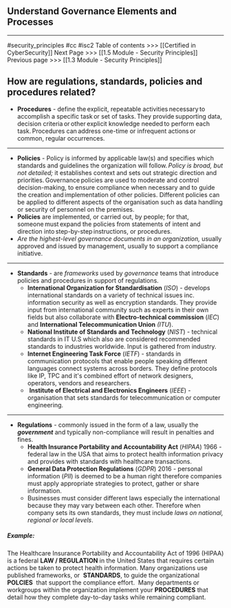 ## Understand Governance Elements and Processes
---
#security_principles #cc #isc2
Table of contents >>> [[Certified in CyberSecurity]]
Next Page >>> [[1.5 Module - Security Principles]]
Previous page >>> [[1.3 Module - Security Principles]]


## How are regulations, standards, policies and procedures related?

- **Procedures** - define the explicit, repeatable activities necessary to accomplish a specific task or set of tasks. They provide supporting data, decision criteria or other explicit knowledge needed to perform each task. Procedures can address one-time or infrequent actions or common, regular occurrences.
---
- **Policies** - Policy is informed by applicable law(s) and specifies which standards and guidelines the organization will follow. *Policy is broad, but not detailed;* it establishes context and sets out strategic direction and priorities. Governance policies are used to moderate and control decision-making, to ensure compliance when necessary and to guide the creation and implementation of other policies. Different policies can be applied to different aspects of the organisation such as data handling or security of personnel on the premises. 
- **Policies** are implemented, or carried out, by people; for that, someone must expand the policies from statements of intent and direction into step-by-step instructions, or procedures.
- *Are the highest-level governance documents in an organization,* usually approved and issued by management, usually to support a compliance initiative.
---
- **Standards** - are *frameworks* used by *governance* teams that introduce policies and procedures in support of regulations.
	- **International Organization for Standardisation** (*ISO*) - develops international standards on a variety of technical issues inc. information security as well as encryption standards. They provide input from international community such as experts in their own fields but also collaborate with **Electro-technical commission** (*IEC*) and **International Telecommunication Union** *(ITU*).
	- **National Institute of Standards and Technology** (*NIST*) - technical standards in IT U.S which also are considered recommended standards to industries worldwide. Input is gathered from industry.
	- **Internet Engineering Task Force** (*IETF*) - standards in communication protocols that enable people speaking different languages connect systems across borders. They define protocols like IP, TPC and it's combined effort of network designers, operators, vendors and researchers.
	-  **Institute of Electrical and Electronics Engineers** (*IEEE*) - organisation that sets standards for telecommunication or computer engineering.
---
- **Regulations** - commonly issued in the form of a law, usually the ***government*** and typically non-compliance will result in penalties and fines.
	- **Health Insurance Portability and Accountability Act** (*HIPAA*) 1966 - federal law in the USA that aims to protect health information privacy and provides with standards with healthcare transactions.
	- **General Data Protection Regulations** (*GDPR*) 2016 - personal information (*PII*) is deemed to be a human right therefore companies must apply appropriate strategies to protect, gather or share information.
	- Businesses must consider different laws especially the international because they may vary between each other. Therefore when company sets its own standards, they must include *laws on national, regional or local levels*.

##### Example:
The Healthcare Insurance Portability and Accountability Act of 1996 (HIPAA) is a federal **LAW / REGULATION** in the United States that requires certain actions be taken to protect health information. Many organizations use published frameworks, or  **STANDARDS**, to guide the organizational **POLCIES**  that support the compliance effort.  Many departments or workgroups within the organization implement your **PROCEDURES** that detail how they complete day-to-day tasks while remaining compliant.
